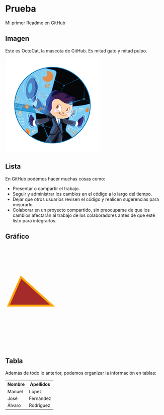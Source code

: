# Prueba
Mi primer Readme en GitHub



## Imagen
Este es OctoCat, la mascota de GitHub. Es mitad gato y mitad pulpo.

<img src="Fintechtocat.png" width="300" height="300">

## Lista
En GitHub podemos hacer muchas cosas como:

+ Presentar o compartir el trabajo.
+ Seguir y administrar los cambios en el código a lo largo del tiempo.
+ Dejar que otros usuarios revisen el código y realicen sugerencias para mejorarlo.
+ Colaborar en un proyecto compartido, sin preocuparse de que los cambios afectarán al trabajo de los colaboradores antes de que esté listo para integrarlos.

## Gráfico 


<head>
  <meta charset="UTF-8">
</head>
<body>
<svg height="320" width="500" xmlns="http://www.w3.org/2000/svg">
  <polygon points="10,190 150,190 50,100"
           style="fill:brown;stroke:orange;stroke-width:6" />
</svg>
</body>



## Tabla
Además de todo lo anterior, podemos organizar la información en tablas:

| Nombre | Apellidos |
|--------|-----------|
|Manuel|López|
|José|Fernández|
|Álvaro|Rodríguez|

